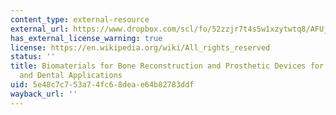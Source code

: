 ```yaml
---
content_type: external-resource
external_url: https://www.dropbox.com/scl/fo/52zzjr7t4s5w1xzytwtq8/AFUjPvI6yHwy6sjyQQlL5gg/Chapters/Chapter%209%20Biomaterials%20for%20Bone%20Reconstruction%20and%20Prosthetic%20Devices%20for%20Orthopedic%20and%20Dental%20Applications?dl=0&rlkey=qojtvzyd9q8cpudjtvj939i69&subfolder_nav_tracking=1
has_external_license_warning: true
license: https://en.wikipedia.org/wiki/All_rights_reserved
status: ''
title: Biomaterials for Bone Reconstruction and Prosthetic Devices for Orthopedic
  and Dental Applications
uid: 5e48c7c7-53a7-4fc6-8dea-e64b82783ddf
wayback_url: ''
---
```

